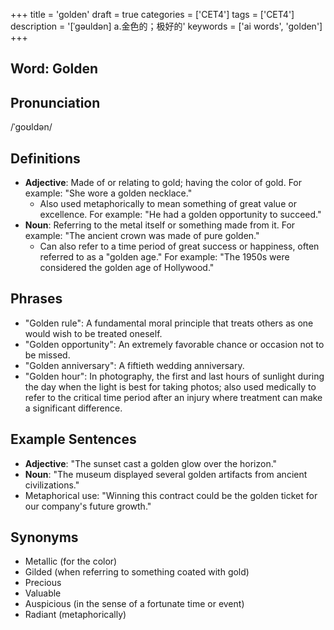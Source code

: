 +++
title = 'golden'
draft = true
categories = ['CET4']
tags = ['CET4']
description = '[ˈgəuldən] a.金色的；极好的'
keywords = ['ai words', 'golden']
+++

## Word: Golden

## Pronunciation
/ˈɡoʊldən/

## Definitions
- **Adjective**: Made of or relating to gold; having the color of gold. For example: "She wore a golden necklace."
  - Also used metaphorically to mean something of great value or excellence. For example: "He had a golden opportunity to succeed."
- **Noun**: Referring to the metal itself or something made from it. For example: "The ancient crown was made of pure golden."
  - Can also refer to a time period of great success or happiness, often referred to as a "golden age." For example: "The 1950s were considered the golden age of Hollywood."

## Phrases
- "Golden rule": A fundamental moral principle that treats others as one would wish to be treated oneself.
- "Golden opportunity": An extremely favorable chance or occasion not to be missed.
- "Golden anniversary": A fiftieth wedding anniversary.
- "Golden hour": In photography, the first and last hours of sunlight during the day when the light is best for taking photos; also used medically to refer to the critical time period after an injury where treatment can make a significant difference.

## Example Sentences
- **Adjective**: "The sunset cast a golden glow over the horizon."
- **Noun**: "The museum displayed several golden artifacts from ancient civilizations."
- Metaphorical use: "Winning this contract could be the golden ticket for our company's future growth."

## Synonyms
- Metallic (for the color)
- Gilded (when referring to something coated with gold)
- Precious
- Valuable
- Auspicious (in the sense of a fortunate time or event)
- Radiant (metaphorically)

